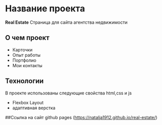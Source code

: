 # Название проекта
**Real Estate**
Страница для сайта агентства недвижимости

## О чем проект
 * Карточки 
 * Опыт работы
 * Портфолио
 * Мои контакты


## Технологии
В проекте использованы следующие свойства html,css и js
 * Flexbox Layout
 * адаптивная верстка

##Ссылка на сайт github pages (https://natalja1912.github.io/real-estate/)

